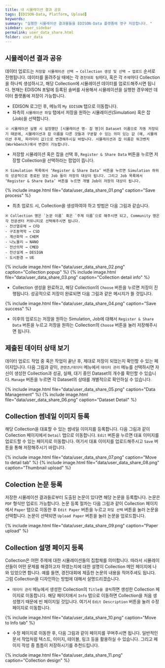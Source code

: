 ```yaml
---
title: 내 시뮬레이션 결과 공유
tags: [EDISON-Data, Platform, Upload]
keywords:
summary: "실행한 시뮬레이션 결과물들을 EDISON-Data 플랫폼에 영구 저장합니다. "
sidebar: user_sidebar
permalink: user_data_share.html
folder: user_data
---
```

## 시뮬레이션 결과 공유
데이터 업로드는 `저장할 시뮬레이션 선택 → Collection 생성 및 선택 → 업로드` 순서로 진행됩니다. 데이터를 올려주실 때에는 각 `경진대회 팀`마다, 혹은 각 `주제`마다 Collection을 하나씩 생성하시고, 해당 Collection에 시뮬레이션 데이터를 업로드해주시면 됩니다. 현재는 EDISON 포털에 등록된 솔버를 사용해서 시뮬레이션을 실행한 경우에만 데이터 플랫폼에 저장이 가능합니다.

- EDISON 로그인 후, 메뉴의 `My EDISON` 탭으로 이동합니다.
- 좌측의 `시뮬레이션 파일` 탭에서 저장을 원하는 시뮬레이션(Simulation) 혹은 잡(Job)을 선택합니다.

```
※ 시뮬레이션 실행 시 설정했던 [시뮬레이션 명- 잡 명]이 Dataset 이름으로 자동 저장되기 때문에, 시뮬레이션과 잡 이름을 다른 것들과 구분할 수 있는 의미 있는 값 (예, 시뮬레이션 주제, 파라미터 값)으로 변경해주시길 바랍니다. 시뮬레이션과 잡 이름은 워크벤치 (Workbench)에서 변경이 가능합니다.

```
- 저장할 시뮬레이션 혹은 잡을 선택 후, `Register & Share Data` 버튼을 누르면 저장할 Collection을 선택하라는 팝업이 뜹니다.

```
※ Simulation 목록에서 ‘Register & Share Data’ 버튼을 누르면 Simulation 하위의 성공적으로 종료된 모든 Job 들이 저장의 대상이 됩니다. 그리고 Job 목록에서 ‘Register & Share Data’ 버튼을 누르면 개별 Job이 저장의 대상이 됩니다.
```

{% include image.html file="data/user_data_share_01.png" caption="Save process" %}

- 최초 업로드 시, Collection을 생성하여야 하고 방법은 다음 그림과 같습니다.

```
※ Collection 명은 `논문 이름` 혹은 `주제 이름`으로 해주시면 되고, Community 명은 각 전문센터 커뮤니티로 선택해주시면 됩니다.
- 전산열유체 → CFD
- 구조동역학 → CSD
- 계산화학 → CHEM
- 나노물리 → NANO
- 전산의학 → CMED
- 전산설계 → DESIGN
- 도시환경 → UE
```

{% include image.html file="data/user_data_share_02.png" caption="Collection popup" %}
{% include image.html file="data/user_data_share_03.png" caption="Collection detail info" %}

- Collection 생성을 완료하고, 해당 Collection의 `Choose` 버튼을 누르면 저장이 진행됩니다. 성공적으로 저장이 완료되면 다음 그림과 같은 메시지가 뜰 것입니다.

{% include image.html file="data/user_data_share_04.png" caption="Save success" %}

- 이후의 업로드는 저장을 원하는 Simulation, Job에 대해서 `Register & Share Data` 버튼을 누르고 저장을 원하는 Collection의 `Choose` 버튼을 눌러 저장해주시면 됩니다.


## 제출된 데이터 상태 보기
데이터 업로드 작업 중 혹은 작업이 끝난 후, 제대로 저장이 되었는지 확인할 수 있는 페이지입니다. 다음 그림과 같이, `콘텐츠/데이터` 메뉴에서 `데이터 관리` 메뉴를 선택하시면 자신이 생성한 Collection과 성공, 실패, 대기 중인 Dataset의 개수를 확인할 수 있습니다. `Manage` 버튼을 누르면 각 Dataset의 상태를 개별적으로 확인하실 수 있습니다.

{% include image.html file="data/user_data_share_05.png" caption="Data Management" %}
{% include image.html file="data/user_data_share_06.png" caption="Dataset Detail" %}

## Collection 썸네일 이미지 등록
해당 Collection을 대표할 수 있는 썸네일 이미지를 등록합니다. 다음 그림과 같이 Collection 페이지에서 `Detail` 탭으로 이동합니다. `Edit` 버튼을 누르면 대표 이미지를 업로드할 수 있는 페이지로 이동합니다. 여기서 대표 이미지를 업로드해주시고 `Save` 버튼을 통해 저장해주시기 바랍니다.

{% include image.html file="data/user_data_share_07.png" caption="Move to detail tab" %}
{% include image.html file="data/user_data_share_08.png" caption="Thumbnail upload" %}

## Colection 논문 등록
저장한 시뮬레이션 결과들로부터 도출된 논문이 있다면 해당 논문을 등록합니다. 논문은 `PDF` 형식만 업로드 가능합니다. 논문 등록 절차는 다음 그림과 같이 Collection 페이지에서 `Paper` 탭으로 이동한 후 `Edit Paper` 버튼을 누르고 `파일 선택` 버튼을 눌러 논문을 선택합니다. 논문이 선택되면 `Upload Paper` 버튼을 눌러 논문을 업로드합니다.

{% include image.html file="data/user_data_share_09.png" caption="Paper upload" %}

## Collection 설명 페이지 등록
Collection은 어떤 주제에 대한 시뮬레이션들의 집합체를 의미합니다. 따라서 시뮬레이션들이 어떤 문제를 해결하고자 하였는지에 대한 설명이 Collection 메인 페이지에 나와 있었으면 합니다. 예를 들면, 경진대회에 제출한 논문의 내용을 적어주셔도 됩니다. 그럼 Collection을 디자인하는 방법에 대해서 설명드리겠습니다.
- `데이터 관리` 메뉴에서 생성한 Collection의 `Title을 클릭`하면 생성한 Collection 페이지로 이동합니다. 해당 페이지에서 `Info` 탭으로 이동하면 Collection을 처음 생성했기 때문에 빈 페이지일 것입니다. 여기서 `Edit Description` 버튼을 눌러 수정 페이지로 이동합니다.

{% include image.html file="data/user_data_share_10.png" caption="Move to Info tab" %}

- 수정 페이지로 이동한 후, 다음 그림과 같이 페이지를 꾸며주시면 됩니다. 일반적인 문서 작업처럼 텍스트, 이미지, 테이블, 링크 등을 활용하실 수 있습니다. 그리고 페이지 작성 중 틈틈이 저장하시기를 추천드립니다.

{% include image.html file="data/user_data_share_11.png" caption="Collection design" %}
